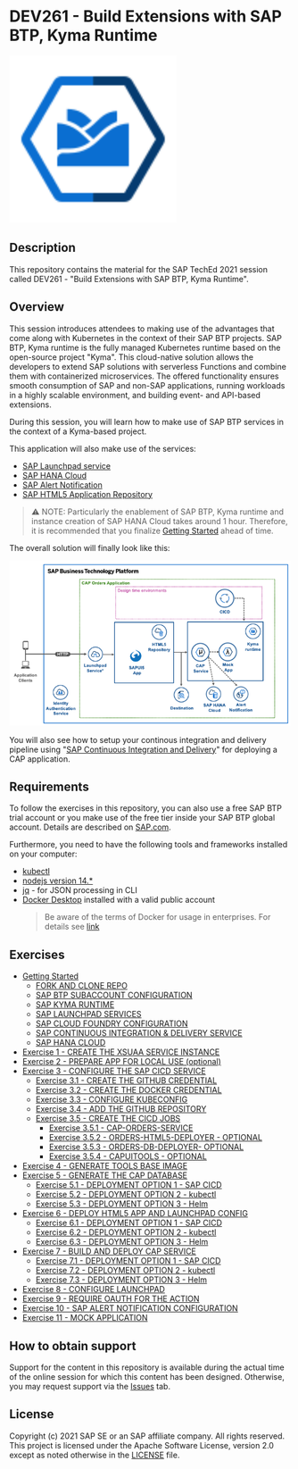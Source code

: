 # DEV261 - Build Extensions with SAP BTP, Kyma Runtime

<img src="./assets/kyma-runtime.svg" width="300">

## Description

This repository contains the material for the SAP TechEd 2021 session called DEV261 - "Build Extensions with SAP BTP, Kyma Runtime".

## Overview

This session introduces attendees to making use of the advantages that come along with Kubernetes in the context of their SAP BTP projects. SAP BTP, Kyma runtime is the fully managed Kubernetes runtime based on the open-source project "Kyma". This cloud-native solution allows the developers to extend SAP solutions with serverless Functions and combine them with containerized microservices. The offered functionality ensures smooth consumption of SAP and non-SAP applications, running workloads in a highly scalable environment, and building event- and API-based extensions.

During this session, you will learn how to make use of SAP BTP services in the context of a Kyma-based project.

This application will also make use of the services:

- [SAP Launchpad service](https://discovery-center.cloud.sap/serviceCatalog/launchpad-service)
- [SAP HANA Cloud](https://discovery-center.cloud.sap/serviceCatalog/sap-hana-cloud)
- [SAP Alert Notification](https://discovery-center.cloud.sap/serviceCatalog/alert-notification)
- [SAP HTML5 Application Repository](https://discovery-center.cloud.sap/serviceCatalog/html5-application-repository-service)

> ⚠ NOTE: Particularly the enablement of SAP BTP, Kyma runtime and instance creation of SAP HANA Cloud takes around 1 hour. Therefore, it is recommended that you finalize [Getting Started](exercises/ex0/) ahead of time.

The overall solution will finally look like this:

![Solution Diagram](./assets/solution-diagram.png)

You will also see how to setup your continous integration and delivery pipeline using "[SAP Continuous Integration and Delivery](https://discovery-center.cloud.sap/serviceCatalog/continuous-integration-&-delivery)" for deploying a CAP application.

## Requirements

To follow the exercises in this repository, you can also use a free SAP BTP trial account or you make use of the free tier inside your SAP BTP global account. Details are described on [SAP.com](https://www.sap.com/products/business-technology-platform/trial.html).

Furthermore, you need to have the following tools and frameworks installed on your computer:

- [kubectl](https://developers.sap.com/tutorials/cp-kyma-download-cli.html)
- [nodejs version 14.\*](https://nodejs.org/en/download/)
- [jq](https://stedolan.github.io/jq/) - for JSON processing in CLI
- [Docker Desktop](https://www.docker.com/) installed with a valid public account
  > Be aware of the terms of Docker for usage in enterprises. For details see [link](https://www.docker.com/blog/updating-product-subscriptions/)

## Exercises

- [Getting Started](exercises/ex0/README.md)
  - [FORK AND CLONE REPO](exercises/ex0/README.md#fork-and-clone-the-repository)
  - [SAP BTP SUBACCOUNT CONFIGURATION](exercises/ex0/README.md#configure-subaccount-entitlements)
  - [SAP KYMA RUNTIME](exercises/ex0/README.md#kyma-runtime)
  - [SAP LAUNCHPAD SERVICES](exercises/ex0/README.md#launchpad-service)
  - [SAP CLOUD FOUNDRY CONFIGURATION](exercises/ex0/README.md#cloud-foundry)
  - [SAP CONTINUOUS INTEGRATION & DELIVERY SERVICE](exercises/ex0/README.md#continuous-integration--delivery)
  - [SAP HANA CLOUD](exercises/ex0/README.md#sap-hana-cloud)
- [Exercise 1 - CREATE THE XSUAA SERVICE INSTANCE](exercises/ex1/README.md)
- [Exercise 2 - PREPARE APP FOR LOCAL USE (optional)](exercises/ex2/)
- [Exercise 3 - CONFIGURE THE SAP CICD SERVICE](exercises/ex3/)
  - [Exercise 3.1 - CREATE THE GITHUB CREDENTIAL](exercises/ex3#exercise-31---create-the-github-credential)
  - [Exercise 3.2 - CREATE THE DOCKER CREDENTIAL](exercises/ex3#exercise-32---create-the-docker-credential)
  - [Exercise 3.3 - CONFIGURE KUBECONFIG](exercises/ex3#exercise-33---configure-kubeconfig)
  - [Exercise 3.4 - ADD THE GITHUB REPOSITORY](exercises/ex3#exercise-34---add-the-github-repository)
  - [Exercise 3.5 - CREATE THE CICD JOBS](exercises/ex3#exercise-35---create-the-cicd-jobs)
    - [Exercise 3.5.1 - CAP-ORDERS-SERVICE](exercises/ex3#exercise-351---cap-orders-service)
    - [Exercise 3.5.2 - ORDERS-HTML5-DEPLOYER - OPTIONAL](exercises/ex3#exercise-352---orders-html5-deployer---optional)
    - [Exercise 3.5.3 - ORDERS-DB-DEPLOYER- OPTIONAL](exercises/ex3#exercise-353---orders-db-deployer---optional)
    - [Exercise 3.5.4 - CAPUITOOLS - OPTIONAL](exercises/ex3#exercise-354---capuitools---optional)
- [Exercise 4 - GENERATE TOOLS BASE IMAGE](exercises/ex4/)
- [Exercise 5 - GENERATE THE CAP DATABASE](exercises/ex5/)
  - [Exercise 5.1 - DEPLOYMENT OPTION 1 - SAP CICD](exercises/ex5#exercise-51---deployment-option-1---sap-cicd)
  - [Exercise 5.2 - DEPLOYMENT OPTION 2 - kubectl](exercises/ex5#exercise-52---deployment-option-2---kubectl)
  - [Exercise 5.3 - DEPLOYMENT OPTION 3 - Helm](exercises/ex5#exercise-53---deployment-option-3---helm)
- [Exercise 6 - DEPLOY HTML5 APP AND LAUNCHPAD CONFIG ](exercises/ex6/)
  - [Exercise 6.1 - DEPLOYMENT OPTION 1 - SAP CICD](exercises/ex6#exercise-61---deployment-option-1---cicd-service)
  - [Exercise 6.2 - DEPLOYMENT OPTION 2 - kubectl](exercises/ex6#exercise-62---deployment-option-2---kubectl)
  - [Exercise 6.3 - DEPLOYMENT OPTION 3 - Helm](exercises/ex6#exercise-63---deployment-option-3---helm)
- [Exercise 7 - BUILD AND DEPLOY CAP SERVICE](exercises/ex7/)
  - [Exercise 7.1 - DEPLOYMENT OPTION 1 - SAP CICD](exercises/ex7#exercise-71---deployment-option-1---cicd-service)
  - [Exercise 7.2 - DEPLOYMENT OPTION 2 - kubectl](exercises/ex7#exercise-72---deployment-option-2---kubectl)
  - [Exercise 7.3 - DEPLOYMENT OPTION 3 - Helm](exercises/ex7#exercise-73---deployment-option-3---helm)
- [Exercise 8 - CONFIGURE LAUNCHPAD](exercises/ex8/)
- [Exercise 9 - REQUIRE OAUTH FOR THE ACTION](exercises/ex9/)
- [Exercise 10 - SAP ALERT NOTIFICATION CONFIGURATION](exercises/ex10/)
- [Exercise 11 - MOCK APPLICATION](exercises/ex11/)

## How to obtain support

Support for the content in this repository is available during the actual time of the online session for which this content has been designed. Otherwise, you may request support via the [Issues](../../issues) tab.

## License

Copyright (c) 2021 SAP SE or an SAP affiliate company. All rights reserved. This project is licensed under the Apache Software License, version 2.0 except as noted otherwise in the [LICENSE](LICENSES/Apache-2.0.txt) file.
